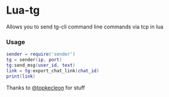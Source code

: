 # Lua-tg
Allows you to send tg-cli command line commands via tcp in lua

### Usage
```lua
sender = require('sender')
tg = sender(ip, port)
tg:send_msg(user_id, text)
link = tg:export_chat_link(chat_id)
print(link)
```

Thanks to [@topkecleon](https://github.com/topkecleon) for stuff
